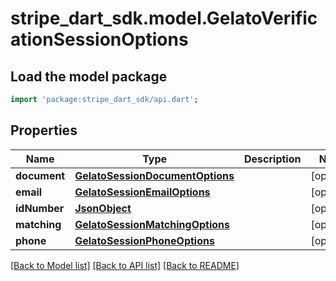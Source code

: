 # stripe_dart_sdk.model.GelatoVerificationSessionOptions

## Load the model package
```dart
import 'package:stripe_dart_sdk/api.dart';
```

## Properties
Name | Type | Description | Notes
------------ | ------------- | ------------- | -------------
**document** | [**GelatoSessionDocumentOptions**](GelatoSessionDocumentOptions.md) |  | [optional] 
**email** | [**GelatoSessionEmailOptions**](GelatoSessionEmailOptions.md) |  | [optional] 
**idNumber** | [**JsonObject**](.md) |  | [optional] 
**matching** | [**GelatoSessionMatchingOptions**](GelatoSessionMatchingOptions.md) |  | [optional] 
**phone** | [**GelatoSessionPhoneOptions**](GelatoSessionPhoneOptions.md) |  | [optional] 

[[Back to Model list]](../README.md#documentation-for-models) [[Back to API list]](../README.md#documentation-for-api-endpoints) [[Back to README]](../README.md)


